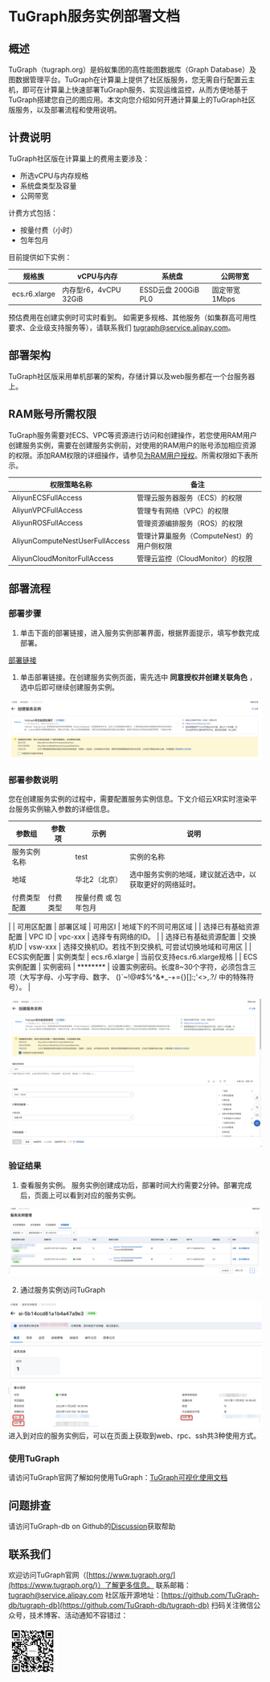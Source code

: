 # TuGraph服务实例部署文档
## 概述
TuGraph（tugraph.org）是蚂蚁集团的高性能图数据库（Graph Database）及图数据管理平台。TuGraph在计算巢上提供了社区版服务，您无需自行配置云主机，即可在计算巢上快速部署TuGraph服务、实现运维监控，从而方便地基于TuGraph搭建您自己的图应用。本文向您介绍如何开通计算巢上的TuGraph社区版服务，以及部署流程和使用说明。
## 计费说明
TuGraph社区版在计算巢上的费用主要涉及：

- 所选vCPU与内存规格
- 系统盘类型及容量
- 公网带宽

计费方式包括：

- 按量付费（小时）
- 包年包月

目前提供如下实例：

| 规格族 | vCPU与内存 | 系统盘 | 公网带宽 |
| --- | --- | --- | --- |
| ecs.r6.xlarge | 内存型r6，4vCPU 32GiB | ESSD云盘 200GiB PL0 | 固定带宽1Mbps |

预估费用在创建实例时可实时看到。
如需更多规格、其他服务（如集群高可用性要求、企业级支持服务等），请联系我们 [tugraph@service.alipay.com](mailto:tugraph@service.alipay.com)。

## 部署架构
TuGraph社区版采用单机部署的架构，存储计算以及web服务都在一个台服务器上。

## RAM账号所需权限
TuGraph服务需要对ECS、VPC等资源进行访问和创建操作，若您使用RAM用户创建服务实例，需要在创建服务实例前，对使用的RAM用户的账号添加相应资源的权限。添加RAM权限的详细操作，请参见[为RAM用户授权](https://help.aliyun.com/document_detail/121945.html)。所需权限如下表所示。

| 权限策略名称 | 备注 |
| --- | --- |
| AliyunECSFullAccess | 管理云服务器服务（ECS）的权限 |
| AliyunVPCFullAccess | 管理专有网络（VPC）的权限 |
| AliyunROSFullAccess | 管理资源编排服务（ROS）的权限 |
| AliyunComputeNestUserFullAccess | 管理计算巢服务（ComputeNest）的用户侧权限 |
| AliyunCloudMonitorFullAccess | 管理云监控（CloudMonitor）的权限 |


## 部署流程
### 部署步骤

1. 单击下面的部署链接，进入服务实例部署界面，根据界面提示，填写参数完成部署。

[部署链接](https://computenest.console.aliyun.com/user/cn-hangzhou/serviceInstanceCreate?spm=5176.24779694.0.0.3d9d4d22Kr7osZ&ServiceId=service-7b50ea3d20e643da95bf&&isTrial=true)

1. 单击部署链接。在创建服务实例页面，需先选中 **同意授权并创建关联角色** ，选中后即可继续创建服务实例。

![1.png](1.png)

### 部署参数说明
您在创建服务实例的过程中，需要配置服务实例信息。下文介绍云XR实时渲染平台服务实例输入参数的详细信息。

| 参数组 | 参数项 | 示例 | 说明 |
| --- | --- | --- | --- |
| 服务实例名称 |  | test | 实例的名称 |
| 地域 |  | 华北2（北京） | 选中服务实例的地域，建议就近选中，以获取更好的网络延时。 |
| 付费类型配置 | 付费类型 | 按量付费 或 包年包月 | 
 |
| 可用区配置 | 部署区域 | 可用区I | 地域下的不同可用区域 |
| 选择已有基础资源配置 | VPC ID | vpc-xxx | 选择专有网络的ID。 |
| 选择已有基础资源配置 | 交换机ID | vsw-xxx | 选择交换机ID。若找不到交换机, 可尝试切换地域和可用区 |
| ECS实例配置 | 实例类型 | ecs.r6.xlarge | 当前仅支持ecs.r6.xlarge规格 |
| ECS实例配置 | 实例密码 | ******** | 设置实例密码。长度8~30个字符，必须包含三项（大写字母、小写字母、数字、 ()`~!@#$%^&*_-+={}[]:;'<>,.?/ 中的特殊符号）。 |

![2.png](2.png)


### 验证结果

1. 查看服务实例。
服务实例创建成功后，部署时间大约需要2分钟。部署完成后，页面上可以看到对应的服务实例。 

![3.png](3.png)

2. 通过服务实例访问TuGraph

![4.png](4.png)
进入到对应的服务实例后，可以在页面上获取到web、rpc、ssh共3种使用方式。


### 使用TuGraph
请访问TuGraph官网了解如何使用TuGraph：[TuGraph可视化使用文档](https://www.tugraph.org/doc?version=V3.3.0&id=10000000001031969)

## 问题排查
请访问TuGraph-db on Github的[Discussion](https://github.com/TuGraph-db/tugraph-db/discussions/115)获取帮助

## 联系我们
欢迎访问TuGraph官网（[https://www.tugraph.org/](https://www.tugraph.org/)）了解更多信息。
联系邮箱：[tugraph@service.alipay.com](mailto:tugraph@service.alipay.com)
社区版开源地址：[https://github.com/TuGraph-db/tugraph-db](https://github.com/TuGraph-db/tugraph-db)
扫码关注微信公众号，技术博客、活动通知不容错过：

![%.png](5.png)
